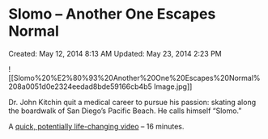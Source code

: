 # Slomo – Another One Escapes Normal

Created: May 12, 2014 8:13 AM
Updated: May 23, 2014 2:23 PM

![[Slomo%20%E2%80%93%20Another%20One%20Escapes%20Normal%208a0051d0e2324eedad8bde59166cb4b5 Image.jpg]]

Dr. John Kitchin quit a medical career to pursue his passion: skating along the boardwalk of San Diego’s Pacific Beach. He calls himself “Slomo.”

A [quick, potentially life-changing video](http://www.nytimes.com/video/opinion/100000002796999/slomo.html) – 16 minutes.